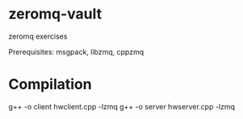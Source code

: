 # zeromq-vault
zeromq exercises

Prerequisites: msgpack, libzmq, cppzmq 

# Compilation
g++ -o client hwclient.cpp -lzmq
g++ -o server hwserver.cpp -lzmq
